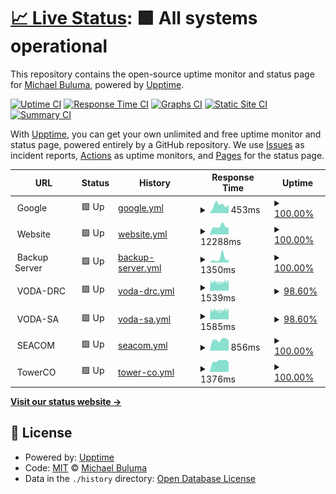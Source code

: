 # [📈 Live Status](https://buluma.github.io/uptime): <!--live status--> **🟩 All systems operational**

This repository contains the open-source uptime monitor and status page for [Michael Buluma](https://www.buluma.me.ke/), powered by [Upptime](https://github.com/upptime/upptime).

[![Uptime CI](https://github.com/buluma/uptime/workflows/Uptime%20CI/badge.svg)](https://github.com/buluma/uptime/actions?query=workflow%3A%22Uptime+CI%22)
[![Response Time CI](https://github.com/buluma/uptime/workflows/Response%20Time%20CI/badge.svg)](https://github.com/buluma/uptime/actions?query=workflow%3A%22Response+Time+CI%22)
[![Graphs CI](https://github.com/buluma/uptime/workflows/Graphs%20CI/badge.svg)](https://github.com/buluma/uptime/actions?query=workflow%3A%22Graphs+CI%22)
[![Static Site CI](https://github.com/buluma/uptime/workflows/Static%20Site%20CI/badge.svg)](https://github.com/buluma/uptime/actions?query=workflow%3A%22Static+Site+CI%22)
[![Summary CI](https://github.com/buluma/uptime/workflows/Summary%20CI/badge.svg)](https://github.com/buluma/uptime/actions?query=workflow%3A%22Summary+CI%22)

With [Upptime](https://upptime.js.org), you can get your own unlimited and free uptime monitor and status page, powered entirely by a GitHub repository. We use [Issues](https://github.com/buluma/uptime/issues) as incident reports, [Actions](https://github.com/buluma/uptime/actions) as uptime monitors, and [Pages](https://buluma.github.io/uptime) for the status page.

<!--start: status pages-->
<!-- This summary is generated by Upptime (https://github.com/upptime/upptime) -->
<!-- Do not edit this manually, your changes will be overwritten -->
<!-- prettier-ignore -->
| URL | Status | History | Response Time | Uptime |
| --- | ------ | ------- | ------------- | ------ |
| <img alt="" src="https://icons.duckduckgo.com/ip3/null.ico" height="13"> Google | 🟩 Up | [google.yml](https://github.com/buluma/uptime/commits/HEAD/history/google.yml) | <details><summary><img alt="Response time graph" src="./graphs/google/response-time-week.png" height="20"> 453ms</summary><br><a href="https://buluma.github.io/uptime/history/google"><img alt="Response time 593" src="https://img.shields.io/endpoint?url=https%3A%2F%2Fraw.githubusercontent.com%2Fbuluma%2Fuptime%2FHEAD%2Fapi%2Fgoogle%2Fresponse-time.json"></a><br><a href="https://buluma.github.io/uptime/history/google"><img alt="24-hour response time 458" src="https://img.shields.io/endpoint?url=https%3A%2F%2Fraw.githubusercontent.com%2Fbuluma%2Fuptime%2FHEAD%2Fapi%2Fgoogle%2Fresponse-time-day.json"></a><br><a href="https://buluma.github.io/uptime/history/google"><img alt="7-day response time 453" src="https://img.shields.io/endpoint?url=https%3A%2F%2Fraw.githubusercontent.com%2Fbuluma%2Fuptime%2FHEAD%2Fapi%2Fgoogle%2Fresponse-time-week.json"></a><br><a href="https://buluma.github.io/uptime/history/google"><img alt="30-day response time 489" src="https://img.shields.io/endpoint?url=https%3A%2F%2Fraw.githubusercontent.com%2Fbuluma%2Fuptime%2FHEAD%2Fapi%2Fgoogle%2Fresponse-time-month.json"></a><br><a href="https://buluma.github.io/uptime/history/google"><img alt="1-year response time 621" src="https://img.shields.io/endpoint?url=https%3A%2F%2Fraw.githubusercontent.com%2Fbuluma%2Fuptime%2FHEAD%2Fapi%2Fgoogle%2Fresponse-time-year.json"></a></details> | <details><summary><a href="https://buluma.github.io/uptime/history/google">100.00%</a></summary><a href="https://buluma.github.io/uptime/history/google"><img alt="All-time uptime 100.00%" src="https://img.shields.io/endpoint?url=https%3A%2F%2Fraw.githubusercontent.com%2Fbuluma%2Fuptime%2FHEAD%2Fapi%2Fgoogle%2Fuptime.json"></a><br><a href="https://buluma.github.io/uptime/history/google"><img alt="24-hour uptime 100.00%" src="https://img.shields.io/endpoint?url=https%3A%2F%2Fraw.githubusercontent.com%2Fbuluma%2Fuptime%2FHEAD%2Fapi%2Fgoogle%2Fuptime-day.json"></a><br><a href="https://buluma.github.io/uptime/history/google"><img alt="7-day uptime 100.00%" src="https://img.shields.io/endpoint?url=https%3A%2F%2Fraw.githubusercontent.com%2Fbuluma%2Fuptime%2FHEAD%2Fapi%2Fgoogle%2Fuptime-week.json"></a><br><a href="https://buluma.github.io/uptime/history/google"><img alt="30-day uptime 100.00%" src="https://img.shields.io/endpoint?url=https%3A%2F%2Fraw.githubusercontent.com%2Fbuluma%2Fuptime%2FHEAD%2Fapi%2Fgoogle%2Fuptime-month.json"></a><br><a href="https://buluma.github.io/uptime/history/google"><img alt="1-year uptime 100.00%" src="https://img.shields.io/endpoint?url=https%3A%2F%2Fraw.githubusercontent.com%2Fbuluma%2Fuptime%2FHEAD%2Fapi%2Fgoogle%2Fuptime-year.json"></a></details>
| <img alt="" src="https://www.buluma.co.ke/wp-content/uploads/2015/12/logo.png" height="13"> Website | 🟩 Up | [website.yml](https://github.com/buluma/uptime/commits/HEAD/history/website.yml) | <details><summary><img alt="Response time graph" src="./graphs/website/response-time-week.png" height="20"> 12288ms</summary><br><a href="https://buluma.github.io/uptime/history/website"><img alt="Response time 12097" src="https://img.shields.io/endpoint?url=https%3A%2F%2Fraw.githubusercontent.com%2Fbuluma%2Fuptime%2FHEAD%2Fapi%2Fwebsite%2Fresponse-time.json"></a><br><a href="https://buluma.github.io/uptime/history/website"><img alt="24-hour response time 10744" src="https://img.shields.io/endpoint?url=https%3A%2F%2Fraw.githubusercontent.com%2Fbuluma%2Fuptime%2FHEAD%2Fapi%2Fwebsite%2Fresponse-time-day.json"></a><br><a href="https://buluma.github.io/uptime/history/website"><img alt="7-day response time 12288" src="https://img.shields.io/endpoint?url=https%3A%2F%2Fraw.githubusercontent.com%2Fbuluma%2Fuptime%2FHEAD%2Fapi%2Fwebsite%2Fresponse-time-week.json"></a><br><a href="https://buluma.github.io/uptime/history/website"><img alt="30-day response time 11708" src="https://img.shields.io/endpoint?url=https%3A%2F%2Fraw.githubusercontent.com%2Fbuluma%2Fuptime%2FHEAD%2Fapi%2Fwebsite%2Fresponse-time-month.json"></a><br><a href="https://buluma.github.io/uptime/history/website"><img alt="1-year response time 11967" src="https://img.shields.io/endpoint?url=https%3A%2F%2Fraw.githubusercontent.com%2Fbuluma%2Fuptime%2FHEAD%2Fapi%2Fwebsite%2Fresponse-time-year.json"></a></details> | <details><summary><a href="https://buluma.github.io/uptime/history/website">100.00%</a></summary><a href="https://buluma.github.io/uptime/history/website"><img alt="All-time uptime 75.17%" src="https://img.shields.io/endpoint?url=https%3A%2F%2Fraw.githubusercontent.com%2Fbuluma%2Fuptime%2FHEAD%2Fapi%2Fwebsite%2Fuptime.json"></a><br><a href="https://buluma.github.io/uptime/history/website"><img alt="24-hour uptime 100.00%" src="https://img.shields.io/endpoint?url=https%3A%2F%2Fraw.githubusercontent.com%2Fbuluma%2Fuptime%2FHEAD%2Fapi%2Fwebsite%2Fuptime-day.json"></a><br><a href="https://buluma.github.io/uptime/history/website"><img alt="7-day uptime 100.00%" src="https://img.shields.io/endpoint?url=https%3A%2F%2Fraw.githubusercontent.com%2Fbuluma%2Fuptime%2FHEAD%2Fapi%2Fwebsite%2Fuptime-week.json"></a><br><a href="https://buluma.github.io/uptime/history/website"><img alt="30-day uptime 99.96%" src="https://img.shields.io/endpoint?url=https%3A%2F%2Fraw.githubusercontent.com%2Fbuluma%2Fuptime%2FHEAD%2Fapi%2Fwebsite%2Fuptime-month.json"></a><br><a href="https://buluma.github.io/uptime/history/website"><img alt="1-year uptime 69.14%" src="https://img.shields.io/endpoint?url=https%3A%2F%2Fraw.githubusercontent.com%2Fbuluma%2Fuptime%2FHEAD%2Fapi%2Fwebsite%2Fuptime-year.json"></a></details>
| <img alt="" src="https://icons.duckduckgo.com/ip3/null.ico" height="13"> Backup Server | 🟩 Up | [backup-server.yml](https://github.com/buluma/uptime/commits/HEAD/history/backup-server.yml) | <details><summary><img alt="Response time graph" src="./graphs/backup-server/response-time-week.png" height="20"> 1350ms</summary><br><a href="https://buluma.github.io/uptime/history/backup-server"><img alt="Response time 911" src="https://img.shields.io/endpoint?url=https%3A%2F%2Fraw.githubusercontent.com%2Fbuluma%2Fuptime%2FHEAD%2Fapi%2Fbackup-server%2Fresponse-time.json"></a><br><a href="https://buluma.github.io/uptime/history/backup-server"><img alt="24-hour response time 951" src="https://img.shields.io/endpoint?url=https%3A%2F%2Fraw.githubusercontent.com%2Fbuluma%2Fuptime%2FHEAD%2Fapi%2Fbackup-server%2Fresponse-time-day.json"></a><br><a href="https://buluma.github.io/uptime/history/backup-server"><img alt="7-day response time 1350" src="https://img.shields.io/endpoint?url=https%3A%2F%2Fraw.githubusercontent.com%2Fbuluma%2Fuptime%2FHEAD%2Fapi%2Fbackup-server%2Fresponse-time-week.json"></a><br><a href="https://buluma.github.io/uptime/history/backup-server"><img alt="30-day response time 939" src="https://img.shields.io/endpoint?url=https%3A%2F%2Fraw.githubusercontent.com%2Fbuluma%2Fuptime%2FHEAD%2Fapi%2Fbackup-server%2Fresponse-time-month.json"></a><br><a href="https://buluma.github.io/uptime/history/backup-server"><img alt="1-year response time 983" src="https://img.shields.io/endpoint?url=https%3A%2F%2Fraw.githubusercontent.com%2Fbuluma%2Fuptime%2FHEAD%2Fapi%2Fbackup-server%2Fresponse-time-year.json"></a></details> | <details><summary><a href="https://buluma.github.io/uptime/history/backup-server">100.00%</a></summary><a href="https://buluma.github.io/uptime/history/backup-server"><img alt="All-time uptime 75.95%" src="https://img.shields.io/endpoint?url=https%3A%2F%2Fraw.githubusercontent.com%2Fbuluma%2Fuptime%2FHEAD%2Fapi%2Fbackup-server%2Fuptime.json"></a><br><a href="https://buluma.github.io/uptime/history/backup-server"><img alt="24-hour uptime 100.00%" src="https://img.shields.io/endpoint?url=https%3A%2F%2Fraw.githubusercontent.com%2Fbuluma%2Fuptime%2FHEAD%2Fapi%2Fbackup-server%2Fuptime-day.json"></a><br><a href="https://buluma.github.io/uptime/history/backup-server"><img alt="7-day uptime 100.00%" src="https://img.shields.io/endpoint?url=https%3A%2F%2Fraw.githubusercontent.com%2Fbuluma%2Fuptime%2FHEAD%2Fapi%2Fbackup-server%2Fuptime-week.json"></a><br><a href="https://buluma.github.io/uptime/history/backup-server"><img alt="30-day uptime 99.96%" src="https://img.shields.io/endpoint?url=https%3A%2F%2Fraw.githubusercontent.com%2Fbuluma%2Fuptime%2FHEAD%2Fapi%2Fbackup-server%2Fuptime-month.json"></a><br><a href="https://buluma.github.io/uptime/history/backup-server"><img alt="1-year uptime 70.06%" src="https://img.shields.io/endpoint?url=https%3A%2F%2Fraw.githubusercontent.com%2Fbuluma%2Fuptime%2FHEAD%2Fapi%2Fbackup-server%2Fuptime-year.json"></a></details>
| <img alt="" src="https://streamline.vodacom.nasctech.com/assets/themes/red/favicon-f2a3647166d7f65772251fba577f51d9.ico" height="13"> VODA-DRC | 🟩 Up | [voda-drc.yml](https://github.com/buluma/uptime/commits/HEAD/history/voda-drc.yml) | <details><summary><img alt="Response time graph" src="./graphs/voda-drc/response-time-week.png" height="20"> 1539ms</summary><br><a href="https://buluma.github.io/uptime/history/voda-drc"><img alt="Response time 1653" src="https://img.shields.io/endpoint?url=https%3A%2F%2Fraw.githubusercontent.com%2Fbuluma%2Fuptime%2FHEAD%2Fapi%2Fvoda-drc%2Fresponse-time.json"></a><br><a href="https://buluma.github.io/uptime/history/voda-drc"><img alt="24-hour response time 1522" src="https://img.shields.io/endpoint?url=https%3A%2F%2Fraw.githubusercontent.com%2Fbuluma%2Fuptime%2FHEAD%2Fapi%2Fvoda-drc%2Fresponse-time-day.json"></a><br><a href="https://buluma.github.io/uptime/history/voda-drc"><img alt="7-day response time 1539" src="https://img.shields.io/endpoint?url=https%3A%2F%2Fraw.githubusercontent.com%2Fbuluma%2Fuptime%2FHEAD%2Fapi%2Fvoda-drc%2Fresponse-time-week.json"></a><br><a href="https://buluma.github.io/uptime/history/voda-drc"><img alt="30-day response time 1586" src="https://img.shields.io/endpoint?url=https%3A%2F%2Fraw.githubusercontent.com%2Fbuluma%2Fuptime%2FHEAD%2Fapi%2Fvoda-drc%2Fresponse-time-month.json"></a><br><a href="https://buluma.github.io/uptime/history/voda-drc"><img alt="1-year response time 1644" src="https://img.shields.io/endpoint?url=https%3A%2F%2Fraw.githubusercontent.com%2Fbuluma%2Fuptime%2FHEAD%2Fapi%2Fvoda-drc%2Fresponse-time-year.json"></a></details> | <details><summary><a href="https://buluma.github.io/uptime/history/voda-drc">98.60%</a></summary><a href="https://buluma.github.io/uptime/history/voda-drc"><img alt="All-time uptime 99.55%" src="https://img.shields.io/endpoint?url=https%3A%2F%2Fraw.githubusercontent.com%2Fbuluma%2Fuptime%2FHEAD%2Fapi%2Fvoda-drc%2Fuptime.json"></a><br><a href="https://buluma.github.io/uptime/history/voda-drc"><img alt="24-hour uptime 98.35%" src="https://img.shields.io/endpoint?url=https%3A%2F%2Fraw.githubusercontent.com%2Fbuluma%2Fuptime%2FHEAD%2Fapi%2Fvoda-drc%2Fuptime-day.json"></a><br><a href="https://buluma.github.io/uptime/history/voda-drc"><img alt="7-day uptime 98.60%" src="https://img.shields.io/endpoint?url=https%3A%2F%2Fraw.githubusercontent.com%2Fbuluma%2Fuptime%2FHEAD%2Fapi%2Fvoda-drc%2Fuptime-week.json"></a><br><a href="https://buluma.github.io/uptime/history/voda-drc"><img alt="30-day uptime 99.01%" src="https://img.shields.io/endpoint?url=https%3A%2F%2Fraw.githubusercontent.com%2Fbuluma%2Fuptime%2FHEAD%2Fapi%2Fvoda-drc%2Fuptime-month.json"></a><br><a href="https://buluma.github.io/uptime/history/voda-drc"><img alt="1-year uptime 99.44%" src="https://img.shields.io/endpoint?url=https%3A%2F%2Fraw.githubusercontent.com%2Fbuluma%2Fuptime%2FHEAD%2Fapi%2Fvoda-drc%2Fuptime-year.json"></a></details>
| <img alt="" src="https://streamline.vodacomsa-battery.nasctech.com/assets/themes/blue/favicon-302dd2875b38cf6af9ef5d7da5a7c7d5.ico" height="13"> VODA-SA | 🟩 Up | [voda-sa.yml](https://github.com/buluma/uptime/commits/HEAD/history/voda-sa.yml) | <details><summary><img alt="Response time graph" src="./graphs/voda-sa/response-time-week.png" height="20"> 1585ms</summary><br><a href="https://buluma.github.io/uptime/history/voda-sa"><img alt="Response time 1705" src="https://img.shields.io/endpoint?url=https%3A%2F%2Fraw.githubusercontent.com%2Fbuluma%2Fuptime%2FHEAD%2Fapi%2Fvoda-sa%2Fresponse-time.json"></a><br><a href="https://buluma.github.io/uptime/history/voda-sa"><img alt="24-hour response time 1565" src="https://img.shields.io/endpoint?url=https%3A%2F%2Fraw.githubusercontent.com%2Fbuluma%2Fuptime%2FHEAD%2Fapi%2Fvoda-sa%2Fresponse-time-day.json"></a><br><a href="https://buluma.github.io/uptime/history/voda-sa"><img alt="7-day response time 1585" src="https://img.shields.io/endpoint?url=https%3A%2F%2Fraw.githubusercontent.com%2Fbuluma%2Fuptime%2FHEAD%2Fapi%2Fvoda-sa%2Fresponse-time-week.json"></a><br><a href="https://buluma.github.io/uptime/history/voda-sa"><img alt="30-day response time 1633" src="https://img.shields.io/endpoint?url=https%3A%2F%2Fraw.githubusercontent.com%2Fbuluma%2Fuptime%2FHEAD%2Fapi%2Fvoda-sa%2Fresponse-time-month.json"></a><br><a href="https://buluma.github.io/uptime/history/voda-sa"><img alt="1-year response time 1694" src="https://img.shields.io/endpoint?url=https%3A%2F%2Fraw.githubusercontent.com%2Fbuluma%2Fuptime%2FHEAD%2Fapi%2Fvoda-sa%2Fresponse-time-year.json"></a></details> | <details><summary><a href="https://buluma.github.io/uptime/history/voda-sa">98.60%</a></summary><a href="https://buluma.github.io/uptime/history/voda-sa"><img alt="All-time uptime 99.59%" src="https://img.shields.io/endpoint?url=https%3A%2F%2Fraw.githubusercontent.com%2Fbuluma%2Fuptime%2FHEAD%2Fapi%2Fvoda-sa%2Fuptime.json"></a><br><a href="https://buluma.github.io/uptime/history/voda-sa"><img alt="24-hour uptime 98.35%" src="https://img.shields.io/endpoint?url=https%3A%2F%2Fraw.githubusercontent.com%2Fbuluma%2Fuptime%2FHEAD%2Fapi%2Fvoda-sa%2Fuptime-day.json"></a><br><a href="https://buluma.github.io/uptime/history/voda-sa"><img alt="7-day uptime 98.60%" src="https://img.shields.io/endpoint?url=https%3A%2F%2Fraw.githubusercontent.com%2Fbuluma%2Fuptime%2FHEAD%2Fapi%2Fvoda-sa%2Fuptime-week.json"></a><br><a href="https://buluma.github.io/uptime/history/voda-sa"><img alt="30-day uptime 99.01%" src="https://img.shields.io/endpoint?url=https%3A%2F%2Fraw.githubusercontent.com%2Fbuluma%2Fuptime%2FHEAD%2Fapi%2Fvoda-sa%2Fuptime-month.json"></a><br><a href="https://buluma.github.io/uptime/history/voda-sa"><img alt="1-year uptime 99.49%" src="https://img.shields.io/endpoint?url=https%3A%2F%2Fraw.githubusercontent.com%2Fbuluma%2Fuptime%2FHEAD%2Fapi%2Fvoda-sa%2Fuptime-year.json"></a></details>
| <img alt="" src="https://streamline.dev.seacom.nasctech.com/assets/themes/light_blue/favicon-144e541887d412afb098092e2cacce90.ico" height="13"> SEACOM | 🟩 Up | [seacom.yml](https://github.com/buluma/uptime/commits/HEAD/history/seacom.yml) | <details><summary><img alt="Response time graph" src="./graphs/seacom/response-time-week.png" height="20"> 856ms</summary><br><a href="https://buluma.github.io/uptime/history/seacom"><img alt="Response time 1345" src="https://img.shields.io/endpoint?url=https%3A%2F%2Fraw.githubusercontent.com%2Fbuluma%2Fuptime%2FHEAD%2Fapi%2Fseacom%2Fresponse-time.json"></a><br><a href="https://buluma.github.io/uptime/history/seacom"><img alt="24-hour response time 796" src="https://img.shields.io/endpoint?url=https%3A%2F%2Fraw.githubusercontent.com%2Fbuluma%2Fuptime%2FHEAD%2Fapi%2Fseacom%2Fresponse-time-day.json"></a><br><a href="https://buluma.github.io/uptime/history/seacom"><img alt="7-day response time 856" src="https://img.shields.io/endpoint?url=https%3A%2F%2Fraw.githubusercontent.com%2Fbuluma%2Fuptime%2FHEAD%2Fapi%2Fseacom%2Fresponse-time-week.json"></a><br><a href="https://buluma.github.io/uptime/history/seacom"><img alt="30-day response time 829" src="https://img.shields.io/endpoint?url=https%3A%2F%2Fraw.githubusercontent.com%2Fbuluma%2Fuptime%2FHEAD%2Fapi%2Fseacom%2Fresponse-time-month.json"></a><br><a href="https://buluma.github.io/uptime/history/seacom"><img alt="1-year response time 832" src="https://img.shields.io/endpoint?url=https%3A%2F%2Fraw.githubusercontent.com%2Fbuluma%2Fuptime%2FHEAD%2Fapi%2Fseacom%2Fresponse-time-year.json"></a></details> | <details><summary><a href="https://buluma.github.io/uptime/history/seacom">100.00%</a></summary><a href="https://buluma.github.io/uptime/history/seacom"><img alt="All-time uptime 98.14%" src="https://img.shields.io/endpoint?url=https%3A%2F%2Fraw.githubusercontent.com%2Fbuluma%2Fuptime%2FHEAD%2Fapi%2Fseacom%2Fuptime.json"></a><br><a href="https://buluma.github.io/uptime/history/seacom"><img alt="24-hour uptime 100.00%" src="https://img.shields.io/endpoint?url=https%3A%2F%2Fraw.githubusercontent.com%2Fbuluma%2Fuptime%2FHEAD%2Fapi%2Fseacom%2Fuptime-day.json"></a><br><a href="https://buluma.github.io/uptime/history/seacom"><img alt="7-day uptime 100.00%" src="https://img.shields.io/endpoint?url=https%3A%2F%2Fraw.githubusercontent.com%2Fbuluma%2Fuptime%2FHEAD%2Fapi%2Fseacom%2Fuptime-week.json"></a><br><a href="https://buluma.github.io/uptime/history/seacom"><img alt="30-day uptime 100.00%" src="https://img.shields.io/endpoint?url=https%3A%2F%2Fraw.githubusercontent.com%2Fbuluma%2Fuptime%2FHEAD%2Fapi%2Fseacom%2Fuptime-month.json"></a><br><a href="https://buluma.github.io/uptime/history/seacom"><img alt="1-year uptime 98.10%" src="https://img.shields.io/endpoint?url=https%3A%2F%2Fraw.githubusercontent.com%2Fbuluma%2Fuptime%2FHEAD%2Fapi%2Fseacom%2Fuptime-year.json"></a></details>
| <img alt="" src="https://za.staging.towerco.africa/assets/themes/light_blue/favicon-144e541887d412afb098092e2cacce90.ico" height="13"> TowerCO | 🟩 Up | [tower-co.yml](https://github.com/buluma/uptime/commits/HEAD/history/tower-co.yml) | <details><summary><img alt="Response time graph" src="./graphs/tower-co/response-time-week.png" height="20"> 1376ms</summary><br><a href="https://buluma.github.io/uptime/history/tower-co"><img alt="Response time 1391" src="https://img.shields.io/endpoint?url=https%3A%2F%2Fraw.githubusercontent.com%2Fbuluma%2Fuptime%2FHEAD%2Fapi%2Ftower-co%2Fresponse-time.json"></a><br><a href="https://buluma.github.io/uptime/history/tower-co"><img alt="24-hour response time 1240" src="https://img.shields.io/endpoint?url=https%3A%2F%2Fraw.githubusercontent.com%2Fbuluma%2Fuptime%2FHEAD%2Fapi%2Ftower-co%2Fresponse-time-day.json"></a><br><a href="https://buluma.github.io/uptime/history/tower-co"><img alt="7-day response time 1376" src="https://img.shields.io/endpoint?url=https%3A%2F%2Fraw.githubusercontent.com%2Fbuluma%2Fuptime%2FHEAD%2Fapi%2Ftower-co%2Fresponse-time-week.json"></a><br><a href="https://buluma.github.io/uptime/history/tower-co"><img alt="30-day response time 1363" src="https://img.shields.io/endpoint?url=https%3A%2F%2Fraw.githubusercontent.com%2Fbuluma%2Fuptime%2FHEAD%2Fapi%2Ftower-co%2Fresponse-time-month.json"></a><br><a href="https://buluma.github.io/uptime/history/tower-co"><img alt="1-year response time 1391" src="https://img.shields.io/endpoint?url=https%3A%2F%2Fraw.githubusercontent.com%2Fbuluma%2Fuptime%2FHEAD%2Fapi%2Ftower-co%2Fresponse-time-year.json"></a></details> | <details><summary><a href="https://buluma.github.io/uptime/history/tower-co">100.00%</a></summary><a href="https://buluma.github.io/uptime/history/tower-co"><img alt="All-time uptime 97.53%" src="https://img.shields.io/endpoint?url=https%3A%2F%2Fraw.githubusercontent.com%2Fbuluma%2Fuptime%2FHEAD%2Fapi%2Ftower-co%2Fuptime.json"></a><br><a href="https://buluma.github.io/uptime/history/tower-co"><img alt="24-hour uptime 100.00%" src="https://img.shields.io/endpoint?url=https%3A%2F%2Fraw.githubusercontent.com%2Fbuluma%2Fuptime%2FHEAD%2Fapi%2Ftower-co%2Fuptime-day.json"></a><br><a href="https://buluma.github.io/uptime/history/tower-co"><img alt="7-day uptime 100.00%" src="https://img.shields.io/endpoint?url=https%3A%2F%2Fraw.githubusercontent.com%2Fbuluma%2Fuptime%2FHEAD%2Fapi%2Ftower-co%2Fuptime-week.json"></a><br><a href="https://buluma.github.io/uptime/history/tower-co"><img alt="30-day uptime 99.73%" src="https://img.shields.io/endpoint?url=https%3A%2F%2Fraw.githubusercontent.com%2Fbuluma%2Fuptime%2FHEAD%2Fapi%2Ftower-co%2Fuptime-month.json"></a><br><a href="https://buluma.github.io/uptime/history/tower-co"><img alt="1-year uptime 97.53%" src="https://img.shields.io/endpoint?url=https%3A%2F%2Fraw.githubusercontent.com%2Fbuluma%2Fuptime%2FHEAD%2Fapi%2Ftower-co%2Fuptime-year.json"></a></details>

<!--end: status pages-->

[**Visit our status website →**](https://buluma.github.io/uptime)

## 📄 License

- Powered by: [Upptime](https://github.com/upptime/upptime)
- Code: [MIT](./LICENSE) © [Michael Buluma](https://www.buluma.me.ke/)
- Data in the `./history` directory: [Open Database License](https://opendatacommons.org/licenses/odbl/1-0/)
